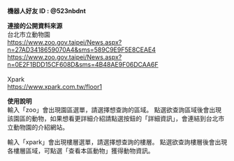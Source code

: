 <b>機器⼈好友 ID : @523nbdnt</b>

<b>連接的公開資料來源</b> <br>
台北市立動物園 <br>
https://www.zoo.gov.taipei/News.aspx?n=27AD3418659070A4&sms=589C9E9F5E8CEAE4 <br>
https://www.zoo.gov.taipei/News.aspx?n=0E2F1BDD15CF608D&sms=4B48AE9F06DCAA6F <br>
<br>
Xpark<br>
https://www.xpark.com.tw/floor1


<b>使⽤說明</b> <br>
輸入「zoo」會出現園區選單，請選擇想查詢的區域。
點選欲查詢區域後會出現該園區的動物，如果想看更詳細介紹請點選按鈕的「詳細資訊」，會連結到台北市立動物園的介紹網站。

輸入「xpark」會出現樓層選單，請選擇想查詢的樓層。
點選欲查詢樓層後會出現各樓層區域，可點選「查看本區動物」獲得動物資訊。

